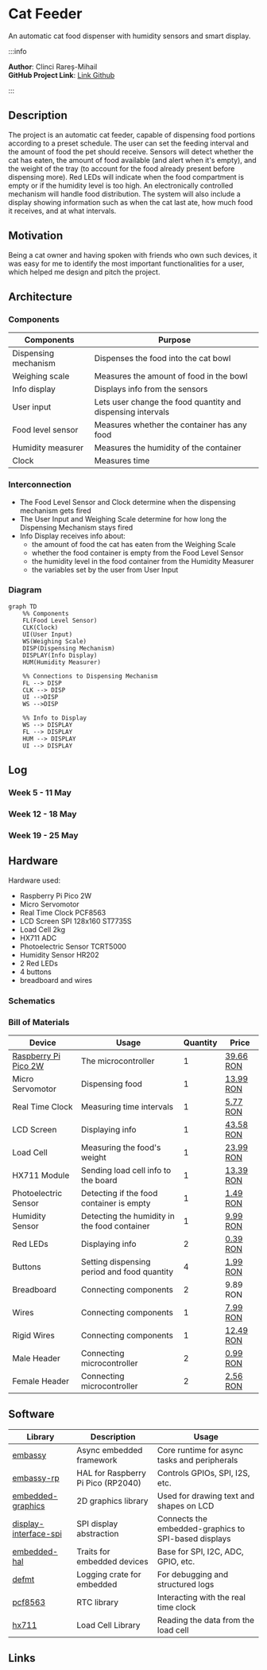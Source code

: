 # Cat Feeder
An automatic cat food dispenser with humidity sensors and smart display.

:::info 

**Author**: Clinci Rareș-Mihail \
**GitHub Project Link**: [Link Github](https://github.com/UPB-PMRust-Students/proiect-RaresClinci)

:::

## Description

The project is an automatic cat feeder, capable of dispensing food portions according to a preset schedule. The user can set the feeding interval and the amount of food the pet should receive. Sensors will detect whether the cat has eaten, the amount of food available (and alert when it's empty), and the weight of the tray (to account for the food already present before dispensing more). Red LEDs will indicate when the food compartment is empty or if the humidity level is too high. An electronically controlled mechanism will handle food distribution. The system will also include a display showing information such as when the cat last ate, how much food it receives, and at what intervals.

## Motivation

Being a cat owner and having spoken with friends who own such devices, it was easy for me to identify the most important functionalities for a user, which helped me design and pitch the project.

## Architecture 

### Components
  
| Components | Purpose |
|--------|--------|
| Dispensing mechanism | Dispenses the food into the cat bowl |
| Weighing scale | Measures the amount of food in the bowl |
| Info display | Displays info from the sensors |
| User input | Lets user change the food quantity and dispensing intervals |
| Food level sensor | Measures whether the container has any food |
| Humidity measurer | Measures the humidity of the container |
| Clock | Measures time |

### Interconnection
- The Food Level Sensor and Clock determine when the dispensing mechanism gets fired
- The User Input and Weighing Scale determine for how long the Dispensing Mechanism stays fired
- Info Display receives info about:
  - the amount of food the cat has eaten from the Weighing Scale
  - whether the food container is empty from the Food Level Sensor
  - the humidity level in the food container from the Humidity Measurer
  - the variables set by the user from User Input

### Diagram
```mermaid
graph TD
    %% Components
    FL(Food Level Sensor)
    CLK(Clock)
    UI(User Input)
    WS(Weighing Scale)
    DISP(Dispensing Mechanism)
    DISPLAY(Info Display)
    HUM(Humidity Measurer)

    %% Connections to Dispensing Mechanism
    FL --> DISP
    CLK --> DISP
    UI -->DISP
    WS -->DISP

    %% Info to Display
    WS --> DISPLAY
    FL --> DISPLAY
    HUM --> DISPLAY
    UI --> DISPLAY

```



## Log

<!-- write your progress here every week -->

### Week 5 - 11 May

### Week 12 - 18 May

### Week 19 - 25 May

## Hardware

Hardware used:
- Raspberry Pi Pico 2W
- Micro Servomotor
- Real Time Clock PCF8563
- LCD Screen SPI 128x160 ST7735S
- Load Cell 2kg
- HX711 ADC
- Photoelectric Sensor TCRT5000
- Humidity Sensor HR202 
- 2 Red LEDs
- 4 buttons
- breadboard and wires

### Schematics

<!-- TODO: Place your KiCAD schematics here. -->

### Bill of Materials

<!-- Fill out this table with all the hardware components that you might need.

The format is 
```
| [Device](link://to/device) | This is used ... | [price](link://to/store) |

```

-->

| Device | Usage | Quantity | Price |
|--------|--------|-------| -------|
| [Raspberry Pi Pico 2W](https://www.raspberrypi.com/documentation/microcontrollers/raspberry-pi-pico.html) | The microcontroller | 1 | [39.66 RON](https://www.optimusdigital.ro/ro/placi-raspberry-pi/13327-raspberry-pi-pico-2-w.html?search_query=pico+2w&results=33) |
| Micro Servomotor | Dispensing food | 1 | [13.99 RON](https://www.optimusdigital.ro/ro/motoare-servomotoare/26-micro-servomotor-sg90.html) |
| Real Time Clock | Measuring time intervals | 1 | [5.77 RON](https://www.optimusdigital.ro/ro/altele/12286-modul-ceas-in-timp-real-rtc-pcf8563.html?search_query=rtc&results=149) |
| LCD Screen | Displaying info | 1 | [43.58 RON](https://ardushop.ro/ro/electronica/2124-modul-lcd-spi-128x160-6427854032546.html) |
| Load Cell | Measuring the food's weight | 1 | [23.99 RON](https://www.emag.ro/celula-de-sarcina-pentru-masurarea-greutatilor-elektroweb-5-12-v-np-071/pd/D3LR35MBM/) |
| HX711 Module | Sending load cell info to the board | 1 | [13.39 RON](https://www.emag.ro/modul-de-cantarire-hx711-elektroweb-24-biti-2-6-5-5-v-2-a-015/pd/D3RC35MBM/?ref=graph_profiled_similar_fallback_1_1&provider=rec&recid=rec_49_8d6e082ea6b74ffb10e7a843ba7ffb11555222752e69c036611a4fd4b113d7b3_1746196248&scenario_ID=49) |
| Photoelectric Sensor | Detecting if the food container is empty | 1 | [1.49 RON](https://www.optimusdigital.ro/ro/senzori-senzori-optici/42-senzor-fotoelectric-reflectiv-tcrt5000.html?search_query=senzor+infrarosu&results=116) |
| Humidity Sensor | Detecting the humidity in the food container | 1 | [9.99 RON](https://www.optimusdigital.ro/ro/senzori-senzori-de-umiditate/2492-modul-senzor-de-umiditate-hr202.html?search_query=umiditate&results=165) |
| Red LEDs | Displaying info | 2 | [0.39 RON](https://www.optimusdigital.ro/ro/optoelectronice-led-uri/696-led-rou-de-3-mm-cu-lentile-difuze.html) |
| Buttons | Setting dispensing period and food quantity | 4 | [1.99 RON](https://www.optimusdigital.ro/ro/butoane-i-comutatoare/1115-buton-cu-capac-rotund-alb.html) |
| Breadboard | Connecting components | 2 | 9.89 RON |
| Wires | Connecting components | 1 | [7.99 RON](https://www.optimusdigital.ro/ro/fire-fire-mufate/12-set-de-cabluri-pentru-breadboard.html?search_query=Set+Fire+pentru+Breadboard&results=37) |
| Rigid Wires | Connecting components | 1 | [12.49 RON](https://www.optimusdigital.ro/ro/fire-fire-nemufate/899-set-de-fire-pentru-breadboard-rigide.html?search_query=%09Set+de+fire+Rigide+pentru+Breadboard&results=1) |
| Male Header | Connecting microcontroller | 2 | [0.99 RON](https://www.optimusdigital.ro/ro/componente-electronice-headere-de-pini/1268-header-de-pini-verde-254-mm-40p.html?search_query=Header+de+pini+verde+2.54+mm+%2840p%29&results=1) |
| Female Header | Connecting microcontroller | 2 | [2.56 RON](https://www.optimusdigital.ro/ro/componente-electronice-headere-de-pini/1285-header-de-pini-mama-40p-254-mm-separabil.html?search_query=%09Header+de+Pini+Mama+40p+2.54+mm+Separabil&results=1) |


## Software

| Library | Description | Usage |
|--------|-------------|-------|
| [embassy](https://github.com/embassy-rs/embassy) | Async embedded framework | Core runtime for async tasks and peripherals |
| [embassy-rp](https://github.com/embassy-rs/embassy) | HAL for Raspberry Pi Pico (RP2040) | Controls GPIOs, SPI, I2S, etc. |
| [embedded-graphics](https://github.com/embedded-graphics/embedded-graphics) | 2D graphics library | Used for drawing text and shapes on LCD |
| [display-interface-spi](https://github.com/almindor/display-interface) | SPI display abstraction | Connects the embedded-graphics to SPI-based displays |
| [embedded-hal](https://github.com/rust-embedded/embedded-hal) | Traits for embedded devices | Base for SPI, I2C, ADC, GPIO, etc. |
| [defmt](https://github.com/knurling-rs/defmt) | Logging crate for embedded | For debugging and structured logs |
| [pcf8563](https://github.com/nebelgrau77/pcf8563-rs) | RTC library | Interacting with the real time clock |
| [hx711](https://github.com/jonas-hagen/hx711) | Load Cell Library | Reading the data from the load cell |

## Links

<!-- Add a few links that inspired you and that you think you will use for your project -->



